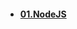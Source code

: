 - #### [01.NodeJS](https://github.com/mfurkanayhan/senior-dotnet-developer-roadmap/tree/main/05.ExploratoryTech/01.NodeJS)